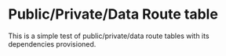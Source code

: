 # Public/Private/Data Route table
This is a simple test of public/private/data route tables with its dependencies provisioned.